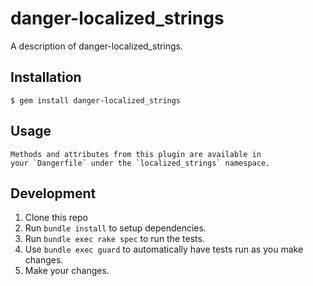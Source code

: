 # danger-localized_strings

A description of danger-localized_strings.

## Installation

    $ gem install danger-localized_strings

## Usage

    Methods and attributes from this plugin are available in
    your `Dangerfile` under the `localized_strings` namespace.

## Development

1. Clone this repo
2. Run `bundle install` to setup dependencies.
3. Run `bundle exec rake spec` to run the tests.
4. Use `bundle exec guard` to automatically have tests run as you make changes.
5. Make your changes.
